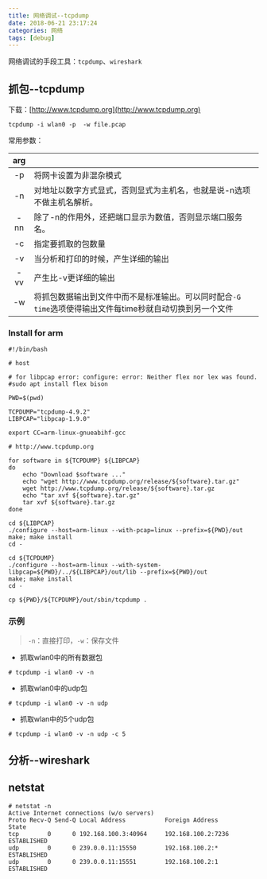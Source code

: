 ```yaml
---
title: 网络调试--tcpdump
date: 2018-06-21 23:17:24
categories: 网络
tags: [debug]
---
```


网络调试的手段工具：`tcpdump`、`wireshark`

<!--more-->


## 抓包--tcpdump

下载：[http://www.tcpdump.org](http://www.tcpdump.org)

```
tcpdump -i wlan0 -p  -w file.pcap
```
常用参数：

| arg   |       |
| :---: | :----|
| -p    |  将网卡设置为非混杂模式 |
| -n    | 对地址以数字方式显式，否则显式为主机名，也就是说-n选项不做主机名解析。|
| -nn   | 除了-n的作用外，还把端口显示为数值，否则显示端口服务名。  |
| -c    | 指定要抓取的包数量  |
| -v    | 当分析和打印的时候，产生详细的输出  |
| -vv   | 产生比-v更详细的输出   |
| -w    | 将抓包数据输出到文件中而不是标准输出。可以同时配合`-G time`选项使得输出文件每time秒就自动切换到另一个文件 |


### Install for arm

``` shell
#!/bin/bash

# host

# for libpcap error: configure: error: Neither flex nor lex was found.
#sudo apt install flex bison

PWD=$(pwd)

TCPDUMP="tcpdump-4.9.2"
LIBPCAP="libpcap-1.9.0"

export CC=arm-linux-gnueabihf-gcc

# http://www.tcpdump.org

for software in ${TCPDUMP} ${LIBPCAP}
do
	echo "Download $software ..."
	echo "wget http://www.tcpdump.org/release/${software}.tar.gz"
	wget http://www.tcpdump.org/release/${software}.tar.gz
	echo "tar xvf ${software}.tar.gz"
	tar xvf ${software}.tar.gz
done

cd ${LIBPCAP}
./configure --host=arm-linux --with-pcap=linux --prefix=${PWD}/out
make; make install
cd -

cd ${TCPDUMP}
./configure --host=arm-linux --with-system-libpcap=${PWD}/../${LIBPCAP}/out/lib --prefix=${PWD}/out
make; make install
cd -

cp ${PWD}/${TCPDUMP}/out/sbin/tcpdump .
```

### 示例

> `-n`：直接打印，`-w`：保存文件

* 抓取wlan0中的所有数据包
``` shell
# tcpdump -i wlan0 -v -n
```

* 抓取wlan0中的udp包
``` shell
# tcpdump -i wlan0 -v -n udp
```

* 抓取wlan中的5个udp包
``` shell
# tcpdump -i wlan0 -v -n udp -c 5
```

## 分析--wireshark


## netstat

```
# netstat -n
Active Internet connections (w/o servers)
Proto Recv-Q Send-Q Local Address           Foreign Address         State       
tcp        0      0 192.168.100.3:40964     192.168.100.2:7236      ESTABLISHED
udp        0      0 239.0.0.11:15550        192.168.100.2:*         ESTABLISHED
udp        0      0 239.0.0.11:15551        192.168.100.2:1         ESTABLISHED
```
